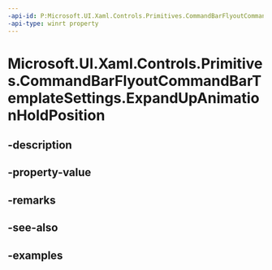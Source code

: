 ```yaml
---
-api-id: P:Microsoft.UI.Xaml.Controls.Primitives.CommandBarFlyoutCommandBarTemplateSettings.ExpandUpAnimationHoldPosition
-api-type: winrt property
---
```


<!-- Property syntax.
public double ExpandUpAnimationHoldPosition { get; }
-->

# Microsoft.UI.Xaml.Controls.Primitives.CommandBarFlyoutCommandBarTemplateSettings.ExpandUpAnimationHoldPosition

## -description

## -property-value

## -remarks

## -see-also

## -examples

